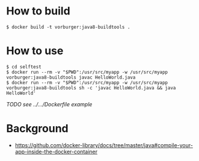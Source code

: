 # How to build

```console
$ docker build -t vorburger:java8-buildtools .
```

# How to use

```console
$ cd selftest
$ docker run --rm -v "$PWD":/usr/src/myapp -w /usr/src/myapp vorburger:java8-buildtools javac HelloWorld.java
$ docker run --rm -v "$PWD":/usr/src/myapp -w /usr/src/myapp vorburger:java8-buildtools sh -c 'javac HelloWorld.java && java HelloWorld'
```

_TODO see ../.../Dockerfile example_


# Background
* https://github.com/docker-library/docs/tree/master/java#compile-your-app-inside-the-docker-container

